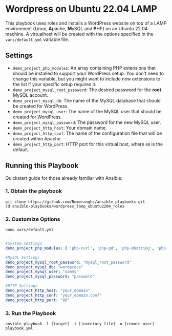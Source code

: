 # Wordpress on Ubuntu 22.04 LAMP

This playbook uses roles and installs a WordPress website on top of a LAMP environment (**L**inux, **A**pache, **M**ySQL and **P**HP) on an Ubuntu 22.04 machine. A virtualhost will be created with the options specified in the `vars/default.yml` variable file.

## Settings

- `demo_project_php_modules`:  An array containing PHP extensions that should be installed to support your WordPress setup. You don't need to change this variable, but you might want to include new extensions to the list if your specific setup requires it.
- `demo_project_mysql_root_password`: The desired password for the **root** MySQL account.
- `demo_project_mysql_db`: The name of the MySQL database that should be created for WordPress.
- `demo_project_mysql_user`: The name of the MySQL user that should be created for WordPress.
- `demo_project_mysql_password`: The password for the new MySQL user.
- `demo_project_http_host`: Your domain name.
- `demo_project_http_conf`: The name of the configuration file that will be created within Apache.
- `demo_project_http_port`: HTTP port for this virtual host, where `80` is the default. 

## Running this Playbook

Quickstart guide for those already familiar with Ansible:

### 1. Obtain the playbook
```shell
git clone https://github.com/Bumeranghc/ansible-playbooks.git
cd ansible-playbooks/wordpress_lamp_ubuntu2204_roles
```

### 2. Customize Options

```shell
nano vars/default.yml
```

```yml
---
#System Settings
demo_project_php_modules: [ 'php-curl', 'php-gd', 'php-mbstring', 'php-xml', 'php-xmlrpc', 'php-soap', 'php-intl', 'php-zip' ]

#MySQL Settings
demo_project_mysql_root_password: "mysql_root_password"
demo_project_mysql_db: "wordpress"
demo_project_mysql_user: "sammy"
demo_project_mysql_password: "password"

#HTTP Settings
demo_project_http_host: "your_domain"
demo_project_http_conf: "your_domain.conf"
demo_project_http_port: "80"
```

### 3. Run the Playbook

```command
ansible-playbook -l [target] -i [inventory file] -u [remote user] playbook.yml
```

